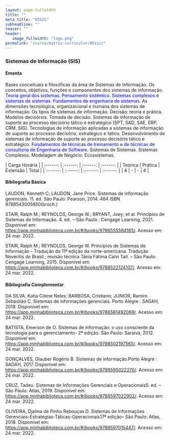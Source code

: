 ```yaml
---
layout: page-fullwidth
title: ""
meta_title: "85SIS"
subheadline: ""
teaser: ""
header:
   image_fullwidth: "logo.png"
permalink: "/curso/matriz-curricular/85sis/"
---
```


### **Sistemas de Informação (SIS)**

#### **Ementa**

Bases conceituais e filosóficas da área de Sistemas de Informação. Os conceitos, objetivos, funções   e   componentes   dos sistemas   de   informação. <class style="color: blue">Teoria geral dos sistemas. Pensamento sistêmico. Sistemas complexos e sistemas de sistemas. Fundamentos da engenharia de sistemas.</class> As dimensões tecnológica, organizacional e humana dos sistemas de informação.  Os tipos de sistemas de informação. Decisão: teoria e prática. Modelos decisórios. Tomada de decisão. Sistemas de informação de suporte ao processo decisório   tático   e   estratégico (SPT, SAD, SAE, ERP, CRM, SIG). Tecnologias de informação aplicadas a sistemas de informação de suporte ao processo decisório, estratégico e tático. Desenvolvimento de sistemas de informação de suporte ao processo decisório tático e estratégico. <class style="color: blue">Fundamentos de técnicas de treinamento e de técnicas de consultoria de Engenharia de Software.</class> Sistemas de Sistemas. Sistemas Complexos. Modelagem de Negócio. Ecossistemas. 

| Carga Horária | 
| :------: | :------: | :------: | :------: |
| Teórica | Prática | Extensão | Total |
| :------: | :------: | :------: | :------: |
| 4 | - | - | 4 |

#### **Bibliografia Básica** 

LAUDON, Kenneth C; LAUDON, Jane Price. Sistemas de informação gerenciais. 11. ed. São Paulo: Pearson, 2014. 484 ISBN 9788543005850(broch.) 

STAIR, Ralph M.; REYNOLDS, George W.; BRYANT, Joey; et al. Princípios de Sistemas de Informação. 4. ed. --São Paulo : Cengage Learning, 2021. Disponível em: https://app.minhabiblioteca.com.br/#/books/9786555584165/. Acesso em: 24 mar. 2022. 

STAIR, Ralph M.; REYNOLDS, George W. Princípios de Sistemas de Informação - Tradução da 11ª edição da norte-americana. Tradução Noveritis do Brasil ; revisão técnica Tânia Fátima Calvi Tait. – São Paulo: Cengage Learning, 2015. Disponível em: https://app.minhabiblioteca.com.br/#/books/9788522124107/. Acesso em: 24 mar. 2022. 

#### **Bibliografia Complementar**

DA SILVA, Katia Cilene Neles; BARBOSA, Cristiano; JUNIOR, Ramiro Sebastião C. Sistemas de informações gerenciais. Porto Alegre : SAGAH, 2018. Disponível em: https://app.minhabiblioteca.com.br/#/books/9786581492069/. Acesso em: 24 mar. 2022. 

BATISTA, Emerson de O. Sistemas de informação: o uso consciente da tecnologia para o gerenciamento- 2ª edição. São Paulo: Saraiva, 2012. Disponível em: https://app.minhabiblioteca.com.br/#/books/9788502197565/. Acesso em: 24 mar. 2022. 

GONÇALVES, Glauber Rogério B. Sistemas de informação.Porto Alegre : SAGAH, 2017. Disponível em: https://app.minhabiblioteca.com.br/#/books/9788595022270/. Acesso em: 24 mar. 2022. 

CRUZ, Tadeu. Sistemas de Informações Gerenciais e Operacionais5. ed. – São Paulo: Atlas, 2019. Disponível em: https://app.minhabiblioteca.com.br/#/books/9788597022902/. Acesso em: 24 mar. 2022. 

OLIVEIRA, Djalma de Pinho Rebouças D. Sistemas de Informações Gerenciais-Estratégias-Táticas-Operacionais17ª edição– São Paulo: Atlas, 2018. Disponível em: https://app.minhabiblioteca.com.br/#/books/9788597015447/. Acesso em: 24 mar. 2022. 